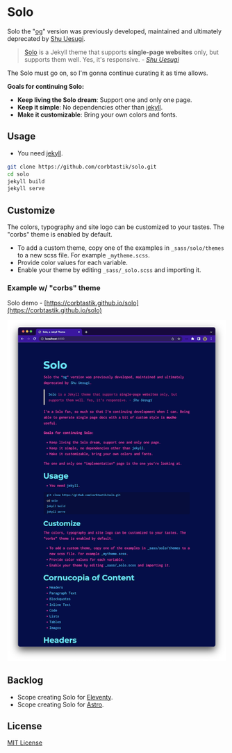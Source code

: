 # Solo

Solo the "[og](http://chibicode.github.io/solo)" version was previously developed, maintained and ultimately deprecated by [Shu Uesugi](https://github.com/chibicode).

> [Solo](http://chibicode.github.io/solo) is a Jekyll theme that supports **single-page websites** only, but supports them well. Yes, it's responsive. - _[Shu Uesugi](https://github.com/chibicode)_

The Solo must go on, so I'm gonna continue curating it as time allows.

__Goals for continuing Solo:__

* __Keep living the Solo dream__: Support one and only one page.
* __Keep it simple__: No dependencies other than [jekyll](https://jekyllrb.com/).
* __Make it customizable__: Bring your own colors and fonts.

## Usage

* You need [jekyll](https://jekyllrb.com/).

```bash
git clone https://github.com/corbtastik/solo.git
cd solo
jekyll build
jekyll serve
```

## Customize

The colors, typography and site logo can be customized to your tastes. The "corbs" theme is enabled by default.

* To add a custom theme, copy one of the examples in `_sass/solo/themes` to a new scss file. For example `_mytheme.scss`.
* Provide color values for each variable.
* Enable your theme by editing `_sass/_solo.scss` and importing it.

### Example w/ "corbs" theme

Solo demo - [https://corbtastik.github.io/solo](https://corbtastik.github.io/solo)

![Solo example](/assets/images/solo-example.png "Solo Example")

## Backlog

* Scope creating Solo for [Eleventy](https://www.11ty.dev/).
* Scope creating Solo for [Astro](https://astro.build/).

## License

[MIT License](/LICENSE)
